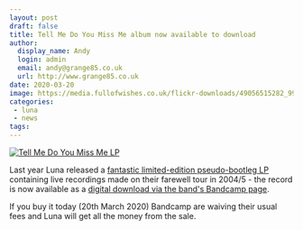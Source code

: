 ```yaml
---
layout: post
draft: false
title: Tell Me Do You Miss Me album now available to download
author:
  display_name: Andy
  login: admin
  email: andy@grange85.co.uk
  url: http://www.grange85.co.uk
date: 2020-03-20
image: https://media.fullofwishes.co.uk/flickr-downloads/49056515282_9995e8e69c_z.jpg
categories:
 - luna
 - news
tags:
---
```

<a data-flickr-embed="true" href="https://www.flickr.com/photos/grange85/49056515282/" title="Tell Me Do You Miss Me LP"><img src="https://media.fullofwishes.co.uk/flickr-downloads/49056515282_9995e8e69c_z.jpg" alt="Tell Me Do You Miss Me LP"></a>

Last year Luna released a [fantastic limited-edition pseudo-bootleg LP](https://www.fullofwishes.co.uk/database/luna/releases/luna-tell-me-do-you-miss-me-lp/) containing live recordings made on their farewell tour in 2004/5 - the record is now available as a [digital download via the band's Bandcamp page](https://luna.bandcamp.com/album/tell-me-do-you-miss-me).

If you buy it today (20th March 2020) Bandcamp are waiving their usual fees and Luna will get all the money from the sale.

